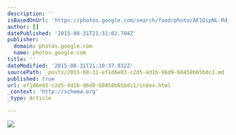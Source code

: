 ```yaml
---
description: ''
isBasedOnUrl: 'https://photos.google.com/search/food/photo/AF1QipNL-Rd_U3ZdjXjonhc-ertdRDyvtOzWd5ocf-SX'
author: []
datePublished: '2015-08-31T21:31:02.704Z'
publisher:
  domain: photos.google.com
  name: photos.google.com
title: ''
dateModified: '2015-08-31T21:10:37.932Z'
sourcePath: _posts/2015-08-31-ef1d6e03-c2d5-4d1b-96d9-60458b65bdc1.md
published: true
url: ef1d6e03-c2d5-4d1b-96d9-60458b65bdc1/index.html
_context: 'http://schema.org'
_type: Article

---
```

![](https://lh3.googleusercontent.com/yI8R6Rmbl7N637aurJhVsv_Jf8xZ7jfIsTx9sBhap1_n=s778-no)
